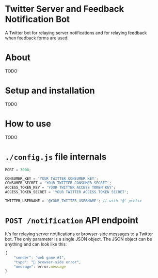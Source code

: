 # Twitter Server and Feedback Notification Bot

A Twitter bot for relaying server notifications and for relaying feedback when feedback forms are used.

# About

TODO

# Setup and installation

TODO

# How to use

TODO

# `./config.js` file internals

```javascript
PORT = 3000;

CONSUMER_KEY = 'YOUR TWITTER CONSUMER KEY';
CONSUMER_SECRET = 'YOUR TWITTER CONSUMER SECRET';
ACCESS_TOKEN_KEY = 'YOUR TWITTER ACCESS TOKEN KEY';
ACCESS_TOKEN_SECRET = 'YOUR TWITTER ACCESS TOKEN SECRET';

TWITTER_USERNAME = '@YOUR_TWITTER_USERNAME'; // with "@" prefix
```

# `POST /notification` API endpoint

It's for relaying server notifications or browser-side messages to a Twitter bot. The only parameter is a single JSON object. The JSON object can be anything and can look like this:

```javascript
{
    "sender": "web game #1",
    "type": "🔔 browser-side error",
    "message": error.message
}
```